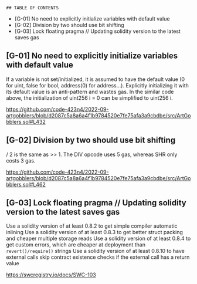     ## TABLE OF CONTENTS

- [G-01] No need to explicitly initialize variables with default value
- [G-02] Division by two should use bit shifting
- [G-03] Lock floating pragma // Updating solidity version to the latest saves gas

## [G-01] No need to explicitly initialize variables with default value

If a variable is not set/initialized, it is assumed to have the default value (0 for uint, false for bool, address(0) for address…). Explicitly initializing it with its default value is an anti-pattern and wastes gas. In the similar code above, the initialization of uint256 i = 0 can be simplified to uint256 i.

https://github.com/code-423n4/2022-09-artgobblers/blob/d2087c5a8a6a4f1b9784520e7fe75afa3a9cbdbe/src/ArtGobblers.sol#L432


## [G-02] Division by two should use bit shifting

<x> / 2 is the same as <x> >> 1. The DIV opcode uses 5 gas, whereas SHR only costs 3 gas.

https://github.com/code-423n4/2022-09-artgobblers/blob/d2087c5a8a6a4f1b9784520e7fe75afa3a9cbdbe/src/ArtGobblers.sol#L462

## [G-03] Lock floating pragma // Updating solidity version to the latest saves gas

Use a solidity version of at least 0.8.2 to get simple compiler automatic inlining Use a solidity version of at least 0.8.3 to get better struct packing and cheaper multiple storage reads Use a solidity version of at least 0.8.4 to get custom errors, which are cheaper at deployment than `revert()/require()` strings Use a solidity version of at least 0.8.10 to have external calls skip contract existence checks if the external call has a return value

https://swcregistry.io/docs/SWC-103
